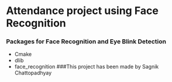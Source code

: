 # Attendance project using Face Recognition
### Packages for Face Recognition and Eye Blink Detection
* Cmake
* dlib
* face_recognition
###This project has been made by Sagnik Chattopadhyay

